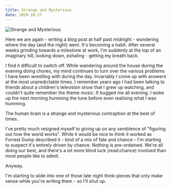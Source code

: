 ```yaml
---
title: Strange and Mysterious
date: 2020-10-27
---
```


![Strange and Mysterious](https://source.unsplash.com/Pll7AP6NFpY/1600x900)

Here we are again - writing a blog post at half past midnight - wondering where the day (and the night) went. It's becoming a habit. After several weeks grinding towards a milestone at work, I'm suddenly at the top of an imaginary hill, looking down, exhaling - getting my breath back.

I find it difficult to switch off. While wandering around the house during the evening doing chores, my mind continues to turn over the various problems I have been wrestling with during the day. Invariably I come up with answers at the most unpredictable times. I remember years ago I had been talking to friends about a children's television show that I grew up watching, and couldn't quite remember the theme music. It bugged me all evening. I woke up the next morning humming the tune before even realising what I was humming.

The human brain is a strange and mysterious contraption at the best of times.

I've pretty much resigned myself to giving up on any semblence of "figuring out how the world works". While it would be nice to think it worked as Forrest Gump described it - kind of a mix of fate and chance - I'm starting to suspect it's entirely driven by chance. Nothing is pre-ordained. We're all doing our best, and there's a lot more blind luck (read:chance) involved than most people like to admit.

Anyway.

I'm starting to slide into one of those late night think-pieces that only make sense while you're writing them - so I'll shut up.